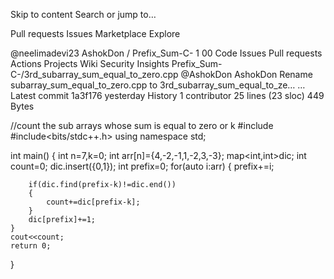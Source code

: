 Skip to content
Search or jump to…

Pull requests
Issues
Marketplace
Explore
 
@neelimadevi23 
AshokDon
/
Prefix_Sum-C-
1
00
Code
Issues
Pull requests
Actions
Projects
Wiki
Security
Insights
Prefix_Sum-C-/3rd_subarray_sum_equal_to_zero.cpp
@AshokDon
AshokDon Rename subarray_sum_equal_to_zero.cpp to 3rd_subarray_sum_equal_to_ze…
…
Latest commit 1a3f176 yesterday
 History
 1 contributor
25 lines (23 sloc)  449 Bytes
  
//count the sub arrays whose sum is equal to zero or k
#include <iostream>
#include<bits/stdc++.h>
using namespace std;

int main() {
	int n=7,k=0;
	int arr[n]={4,-2,-1,1,-2,3,-3};
	map<int,int>dic;
	int count=0;
	dic.insert({0,1});
	int prefix=0;
	for(auto i:arr)
	{
	    prefix+=i;
	   
	    if(dic.find(prefix-k)!=dic.end())
	    {
	        count+=dic[prefix-k];
	    }
	    dic[prefix]+=1;
	}
	cout<<count;
	return 0;
}
